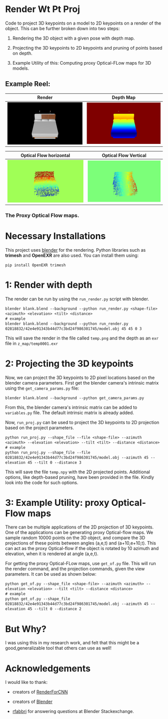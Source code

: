 # Render Wt Pt Proj

Code to project 3D keypoints on a model to 2D keypoints on a render of the object. This can be further broken down into two steps:

1) Rendering the 3D object with a given pose with depth map.

2) Projecting the 3D keypoints to 2D keypoints and pruning of points based on depth.

3) Example Utility of this: Computing proxy Optical-FLow maps for 3D models. 


## Example Reel:
| Render| Depth Map|
|----|----|
|![alt_text](gifs/render.gif)| ![alt_text](gifs/depth.gif)|


| Optical Flow horizontal |Optical Flow Vertical|
|----|----|
| ![alt_text](gifs/flow_1.gif)| ![alt_text](gifs/flow_2.gif)|

### The Proxy Optical Flow maps.

# Necessary Installations

This project uses [blender](https://www.blender.org/) for the rendering. Python libraries such as **trimesh** and **OpenEXR** are also used. You can install them using:
```
pip install OpenEXR trimesh
```

# 1: Render with depth

The render can be run by using the `run_render.py` script with blender. 
```
blender blank.blend --background --python run_render.py <shape-file> <azimuth> <elevation> <tilt> <distance>
# example
blender blank.blend --background --python run_render.py 02818832/42e4e91343b44d77c3bd24f986301745/model.obj 45 45 0 3
```
This will save the render in the file called `temp.png` and the depth as an `exr` file in `z_map/temp0001.exr`

# 2: Projecting the 3D keypoints

Now, we can project the 3D keypoints to 2D pixel locations based on the blender camera parameters. First get the blender camera's intrinsic matrix using the `get_camera_params.py` file:
```
blender blank.blend --background --python get_camera_params.py
```
From this, the blender camera's intrinsic matrix can be added to `variables.py` file. The default intrinsic matrix is already added.

Now, `run_proj.py` can be used to project the 3D keypoints to 2D projection based on the project parameters.
```
python run_proj.py --shape_file --file <shape-file> --azimuth <azimuth> --elevation <elevation> --tilt <tilt> --distance <distance> 
# example 
python run_proj.py --shape_file --file  02818832/42e4e91343b44d77c3bd24f986301745/model.obj --azimuth 45 --elevation 45 --tilt 0 --distance 3 
```
This will save the file `temp.npy` with the 2D projected points. Additional options, like depth-based pruning, have been provided in the file. Kindly look into the code for such options.

# 3: Example Utility: proxy Optical-Flow maps

There can be multiple applications of the 2D projection of 3D keypoints. One of the applications can be generating proxy Optical-flow maps. We sample random 10000 points on the 3D object, and compare the 3D projections of these points between angles (a,e,t) and (a+10,e+10,t). This can act as the proxy Optical-flow if the object is rotated by 10 azimuth and elevation, when it is rendered at angle (a,e,t).

For getting the proxy Optical-FLow maps, use `get_of.py` file. This will run the render command, and the projection commands, given the view parameters. It can be used as shown below:
```
python get_of.py --shape_file <shape-file> --azimuth <azimuth> --elevation <elevation> --tilt <tilt> --distance <distance>  
# example 
python get_of.py --shape_file  02818832/42e4e91343b44d77c3bd24f986301745/model.obj --azimuth 45 --elevation 45 --tilt 0 --distance 2
```  

# But Why?

I was using this in my research work, and felt that this might be a good,generalizable tool that others can use as well!

# Acknowledgements

I would like to thank:

* creators of [RenderForCNN](https://github.com/ShapeNet/RenderForCNN)

* creators of [Blender](https://www.blender.org/)

* [rfabbri](https://blender.stackexchange.com/users/16590/rfabbri) for answering questions at Blender Stackexchange.
